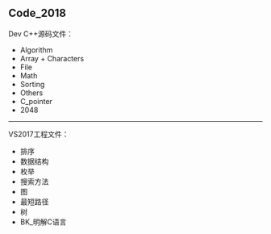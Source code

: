Code_2018
-------------
Dev C++源码文件：
- Algorithm
- Array + Characters
- File
- Math
- Sorting
- Others
- C_pointer
- 2048

----------
VS2017工程文件：
- 排序
- 数据结构
- 枚举
- 搜索方法
- 图
- 最短路径
- 树
- BK_明解C语言